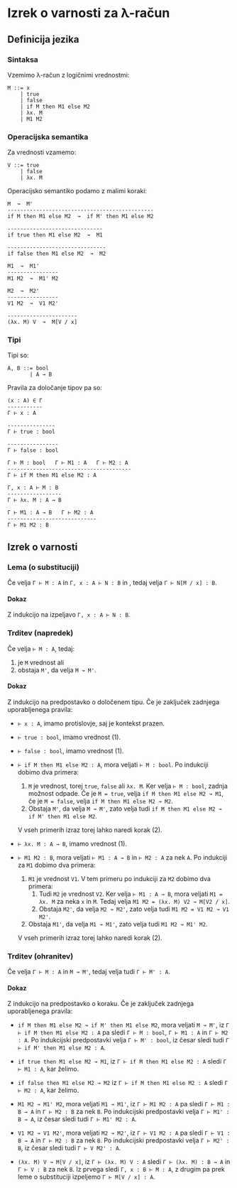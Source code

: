 # Izrek o varnosti za λ-račun

## Definicija jezika

### Sintaksa

Vzemimo λ-račun z logičnimi vrednostmi:

    M ::= x
        | true
        | false
        | if M then M1 else M2
        | λx. M
        | M1 M2

### Operacijska semantika

Za vrednosti vzamemo:

    V ::= true
        | false
        | λx. M

Operacijsko semantiko podamo z malimi koraki:

    M  ↝  M'
    ----------------------------------------------
    if M then M1 else M2  ↝  if M' then M1 else M2

    ------------------------------
    if true then M1 else M2  ↝  M1

    -------------------------------
    if false then M1 else M2  ↝  M2

    M1  ↝  M1'
    ----------------
    M1 M2  ↝  M1' M2

    M2  ↝  M2'
    ----------------
    V1 M2  ↝  V1 M2'

    ----------------------
    (λx. M) V  ↝  M[V / x]

### Tipi

Tipi so:

    A, B ::= bool
           | A → B

Pravila za določanje tipov pa so:

    (x : A) ∈ Γ
    -----------
    Γ ⊢ x : A

    ---------------
    Γ ⊢ true : bool

    ----------------
    Γ ⊢ false : bool

    Γ ⊢ M : bool   Γ ⊢ M1 : A   Γ ⊢ M2 : A
    ---------------------------------------
    Γ ⊢ if M then M1 else M2 : A

    Γ, x : A ⊢ M : B
    -----------------
    Γ ⊢ λx. M : A → B

    Γ ⊢ M1 : A → B   Γ ⊢ M2 : A
    ----------------------------
    Γ ⊢ M1 M2 : B

## Izrek o varnosti

### Lema (o substituciji)

Če velja `Γ ⊢ M : A` in `Γ, x : A ⊢ N : B` in , tedaj velja `Γ ⊢ N[M / x] : B`.

#### Dokaz

Z indukcijo na izpeljavo `Γ, x : A ⊢ N : B`.

### Trditev (napredek)

Če velja `⊢ M : A`, tedaj:
1. je `M` vrednost ali
2. obstaja `M'`, da velja `M ↝ M'`.

#### Dokaz

Z indukcijo na predpostavko o določenem tipu.
Če je zaključek zadnjega uporabljenega pravila:

* `⊢ x : A`, imamo protislovje, saj je kontekst prazen.

* `⊢ true : bool`, imamo vrednost (1).

* `⊢ false : bool`, imamo vrednost (1).

* `⊢ if M then M1 else M2 : A`, mora veljati `⊢ M : bool`.
    Po indukciji dobimo dva primera:
    1. `M` je vrednost, torej `true`, `false` ali `λx. M`.
    Ker velja `⊢ M : bool`, zadnja možnost odpade.
    Če je `M = true`, velja `if M then M1 else M2 ↝ M1`,
    če je `M = false`, velja `if M then M1 else M2 ↝ M2`.
    2. Obstaja `M'`, da velja `M ↝ M'`, zato velja tudi `if M then M1 else M2 ↝ if M' then M1 else M2`.

    V vseh primerih izraz torej lahko naredi korak (2).

* `⊢ λx. M : A → B`, imamo vrednost (1).

* `⊢ M1 M2 : B`, mora veljati `⊢ M1 : A → B` in `⊢ M2 : A` za nek `A`.
    Po indukciji za `M1` dobimo dva primera:
    1. `M1` je vrednost `V1`. V tem primeru po indukciji za `M2` dobimo dva primera:
        1. Tudi `M2` je vrednost `V2`. Ker velja `⊢ M1 : A → B`, mora veljati `M1 = λx. M` za neka `x` in `M`. Tedaj velja `M1 M2 = (λx. M) V2 ↝ M[V2 / x]`.
        2. Obstaja `M2'`, da velja `M2 ↝ M2'`, zato velja tudi `M1 M2 = V1 M2 ↝ V1 M2'`.
    2. Obstaja `M1'`, da velja `M1 ↝ M1'`, zato velja tudi `M1 M2 ↝ M1' M2`.

    V vseh primerih izraz torej lahko naredi korak (2).

### Trditev (ohranitev)

Če velja `Γ ⊢ M : A` in `M ↝ M'`, tedaj velja tudi `Γ ⊢ M' : A`.

#### Dokaz

Z indukcijo na predpostavko o koraku.
Če je zaključek zadnjega uporabljenega pravila:

* `if M then M1 else M2 ↝ if M' then M1 else M2`, mora veljati `M ↝ M'`,
  iz `Γ ⊢ if M then M1 else M2 : A` pa sledi
  `Γ ⊢ M : bool`, `Γ ⊢ M1 : A` in `Γ ⊢ M2 : A`.
  Po indukcijski predpostavki velja `Γ ⊢ M' : bool`, iz česar sledi tudi
  `Γ ⊢ if M' then M1 else M2 : A`.

* `if true then M1 else M2 ↝ M1`,
  iz `Γ ⊢ if M then M1 else M2 : A` sledi `Γ ⊢ M1 : A`, kar želimo.

* `if false then M1 else M2 ↝ M2`
  iz `Γ ⊢ if M then M1 else M2 : A` sledi `Γ ⊢ M2 : A`, kar želimo.

* `M1 M2 ↝ M1' M2`, mora veljati `M1 ↝ M1'`,
  iz `Γ ⊢ M1 M2 : A` pa sledi
  `Γ ⊢ M1 : B → A` in `Γ ⊢ M2 : B` za nek `B`.
  Po indukcijski predpostavki velja `Γ ⊢ M1' : B → A`, iz česar sledi tudi
  `Γ ⊢ M1' M2 : A`.

* `V1 M2 ↝ V1 M2'`, mora veljati `M2 ↝ M2'`,
  iz `Γ ⊢ V1 M2 : A` pa sledi
  `Γ ⊢ V1 : B → A` in `Γ ⊢ M2 : B` za nek `B`.
  Po indukcijski predpostavki velja `Γ ⊢ M2' : B`, iz česar sledi tudi
  `Γ ⊢ V M2' : A`.

* `(λx. M) V ↝ M[V / x]`,
  iz `Γ ⊢ (λx. M) V : A` sledi
  `Γ ⊢ (λx. M) : B → A` in `Γ ⊢ V : B` za nek `B`.
  Iz prvega sledi `Γ, x : B ⊢ M : A`,
  z drugim pa prek leme o substituciji izpeljemo `Γ ⊢ M[V / x] : A`.

